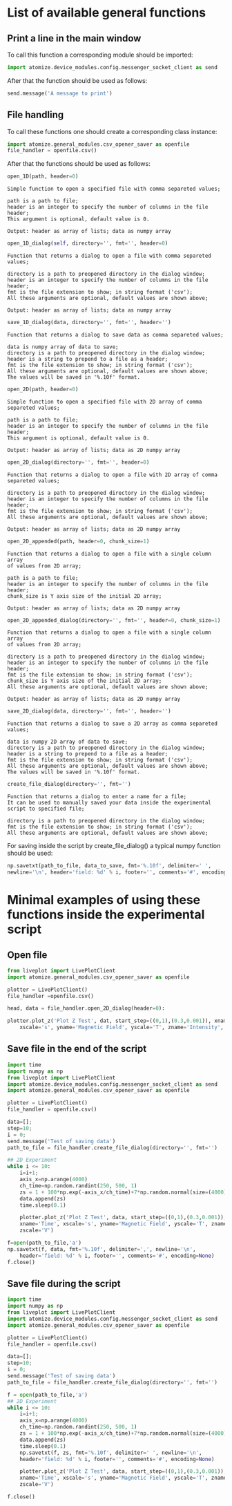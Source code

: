 # List of available general functions

## Print a line in the main window
To call this function a corresponding module should be imported:
```python
import atomize.device_modules.config.messenger_socket_client as send
```
After that the function should be used as follows:
```python
send.message('A message to print')
```

## File handling
To call these functions one should create a corresponding class instance:
```python
import atomize.general_modules.csv_opener_saver as openfile
file_handler = openfile.csv()
```
After that the functions should be used as follows:
```python	
open_1D(path, header=0)
```
	Simple function to open a specified file with comma separeted values;

	path is a path to file;
	header is an integer to specify the number of columns in the file header;
	This argument is optional, default value is 0.

	Output: header as array of lists; data as numpy array
```python	
open_1D_dialog(self, directory='', fmt='', header=0)
```
	Function that returns a dialog to open a file with comma separeted values;
	
	directory is a path to preopened directory in the dialog window;
	header is an integer to specify the number of columns in the file header;
	fmt is the file extension to show; in string format ('csv');
	All these arguments are optional, default values are shown above;

	Output: header as array of lists; data as numpy array
```python
save_1D_dialog(data, directory='', fmt='', header='')
```
	Function that returns a dialog to save data as comma separeted values;
	
	data is numpy array of data to save;
	directory is a path to preopened directory in the dialog window;
	header is a string to prepend to a file as a header;
	fmt is the file extension to show; in string format ('csv');
	All these arguments are optional, default values are shown above;
	The values will be saved in '%.10f' format.
```python
open_2D(path, header=0)
```
	Simple function to open a specified file with 2D array of comma separeted values;

	path is a path to file;
	header is an integer to specify the number of columns in the file header;
	This argument is optional, default value is 0.

	Output: header as array of lists; data as 2D numpy array
```python
open_2D_dialog(directory='', fmt='', header=0)
```
	Function that returns a dialog to open a file with 2D array of comma separeted values;
	
	directory is a path to preopened directory in the dialog window;
	header is an integer to specify the number of columns in the file header;
	fmt is the file extension to show; in string format ('csv');
	All these arguments are optional, default values are shown above;

	Output: header as array of lists; data as 2D numpy array
```python
open_2D_appended(path, header=0, chunk_size=1)
```
	Function that returns a dialog to open a file with a single column array
	of values from 2D array;
	
	path is a path to file;
	header is an integer to specify the number of columns in the file header;
	chunk_size is Y axis size of the initial 2D array;

	Output: header as array of lists; data as 2D numpy array
```python
open_2D_appended_dialog(directory='', fmt='', header=0, chunk_size=1)
```
	Function that returns a dialog to open a file with a single column array
	of values from 2D array;
	
	directory is a path to preopened directory in the dialog window;
	header is an integer to specify the number of columns in the file header;
	fmt is the file extension to show; in string format ('csv');
	chunk_size is Y axis size of the initial 2D array;
	All these arguments are optional, default values are shown above;

	Output: header as array of lists; data as 2D numpy array
```python
save_2D_dialog(data, directory='', fmt='', header='')
```
	Function that returns a dialog to save a 2D array as comma separeted
	values;
	
	data is numpy 2D array of data to save;
	directory is a path to preopened directory in the dialog window;
	header is a string to prepend to a file as a header;
	fmt is the file extension to show; in string format ('csv');
	All these arguments are optional, default values are shown above;
	The values will be saved in '%.10f' format.
```python
create_file_dialog(directory='', fmt='')
```
	Function that returns a dialog to enter a name for a file;
	It can be used to manually saved your data inside the experimental
	script to specified file;

	directory is a path to preopened directory in the dialog window;
	fmt is the file extension to show; in string format ('csv');
	All these arguments are optional, default values are shown above;

For saving inside the script by create_file_dialog() a typical numpy
function should be used:
```python
np.savetxt(path_to_file, data_to_save, fmt='%.10f', delimiter=' ',
newline='\n', header='field: %d' % i, footer='', comments='#', encoding=None)
```

# Minimal examples of using these functions inside the experimental script
## Open file
```python
from liveplot import LivePlotClient
import atomize.general_modules.csv_opener_saver as openfile

plotter = LivePlotClient()
file_handler =openfile.csv()

head, data = file_handler.open_2D_dialog(header=0):

plotter.plot_z('Plot Z Test', dat, start_step=((0,1),(0.3,0.001)), xname='Time', 
	xscale='s', yname='Magnetic Field', yscale='T', zname='Intensity', zscale='V')
```
## Save file in the end of the script
```python
import time
import numpy as np
from liveplot import LivePlotClient
import atomize.device_modules.config.messenger_socket_client as send
import atomize.general_modules.csv_opener_saver as openfile

plotter = LivePlotClient()
file_handler = openfile.csv()

data=[];
step=10;
i = 0;
send.message('Test of saving data')
path_to_file = file_handler.create_file_dialog(directory='', fmt='')

## 2D Experiment
while i <= 10:
	i=i+1;
	axis_x=np.arange(4000)
	ch_time=np.random.randint(250, 500, 1)
	zs = 1 + 100*np.exp(-axis_x/ch_time)+7*np.random.normal(size=(4000))
	data.append(zs)
	time.sleep(0.1)	

	plotter.plot_z('Plot Z Test', data, start_step=((0,1),(0.3,0.001)),
	xname='Time', xscale='s', yname='Magnetic Field', yscale='T', zname='Intensity',
	zscale='V')

f=open(path_to_file,'a')
np.savetxt(f, data, fmt='%.10f', delimiter=',', newline='\n',
	header='field: %d' % i, footer='', comments='#', encoding=None)
f.close()
```

## Save file during the script
```python
import time
import numpy as np
from liveplot import LivePlotClient
import atomize.device_modules.config.messenger_socket_client as send
import atomize.general_modules.csv_opener_saver as openfile

plotter = LivePlotClient()
file_handler = openfile.csv()

data=[];
step=10;
i = 0;
send.message('Test of saving data')
path_to_file = file_handler.create_file_dialog(directory='', fmt='')

f = open(path_to_file,'a')
## 2D Experiment
while i <= 10:
	i=i+1;
	axis_x=np.arange(4000)
	ch_time=np.random.randint(250, 500, 1)
	zs = 1 + 100*np.exp(-axis_x/ch_time)+7*np.random.normal(size=(4000))
	data.append(zs)
	time.sleep(0.1)
	np.savetxt(f, zs, fmt='%.10f', delimiter=' ', newline='\n', 
	header='field: %d' % i, footer='', comments='#', encoding=None)

	plotter.plot_z('Plot Z Test', data, start_step=((0,1),(0.3,0.001)),
	xname='Time', xscale='s', yname='Magnetic Field', yscale='T', zname='Intensity',
	zscale='V')

f.close()
```


